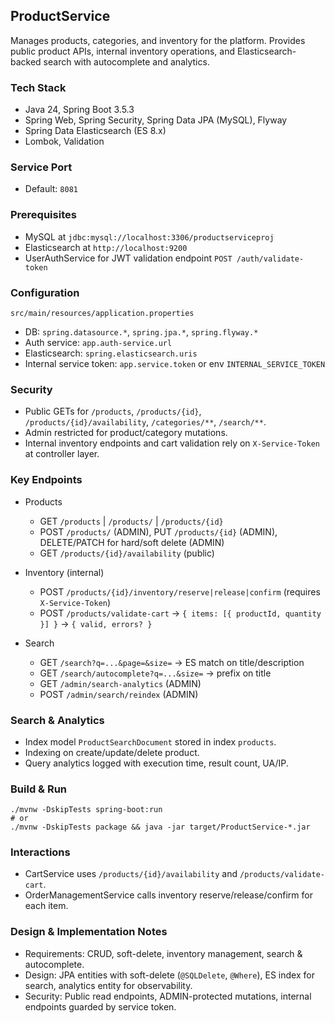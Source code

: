 ## ProductService

Manages products, categories, and inventory for the platform. Provides public product APIs, internal inventory operations, and Elasticsearch-backed search with autocomplete and analytics.

### Tech Stack
- Java 24, Spring Boot 3.5.3
- Spring Web, Spring Security, Spring Data JPA (MySQL), Flyway
- Spring Data Elasticsearch (ES 8.x)
- Lombok, Validation

### Service Port
- Default: `8081`

### Prerequisites
- MySQL at `jdbc:mysql://localhost:3306/productserviceproj`
- Elasticsearch at `http://localhost:9200`
- UserAuthService for JWT validation endpoint `POST /auth/validate-token`

### Configuration
`src/main/resources/application.properties`
- DB: `spring.datasource.*`, `spring.jpa.*`, `spring.flyway.*`
- Auth service: `app.auth-service.url`
- Elasticsearch: `spring.elasticsearch.uris`
- Internal service token: `app.service.token` or env `INTERNAL_SERVICE_TOKEN`

### Security
- Public GETs for `/products`, `/products/{id}`, `/products/{id}/availability`, `/categories/**`, `/search/**`.
- Admin restricted for product/category mutations.
- Internal inventory endpoints and cart validation rely on `X-Service-Token` at controller layer.

### Key Endpoints
- Products
  - GET `/products` | `/products/` | `/products/{id}`
  - POST `/products/` (ADMIN), PUT `/products/{id}` (ADMIN), DELETE/PATCH for hard/soft delete (ADMIN)
  - GET `/products/{id}/availability` (public)

- Inventory (internal)
  - POST `/products/{id}/inventory/reserve|release|confirm` (requires `X-Service-Token`)
  - POST `/products/validate-cart` → `{ items: [{ productId, quantity }] }` → `{ valid, errors? }`

- Search
  - GET `/search?q=...&page=&size=` → ES match on title/description
  - GET `/search/autocomplete?q=...&size=` → prefix on title
  - GET `/admin/search-analytics` (ADMIN)
  - POST `/admin/search/reindex` (ADMIN)

### Search & Analytics
- Index model `ProductSearchDocument` stored in index `products`.
- Indexing on create/update/delete product.
- Query analytics logged with execution time, result count, UA/IP.

### Build & Run
```
./mvnw -DskipTests spring-boot:run
# or
./mvnw -DskipTests package && java -jar target/ProductService-*.jar
```

### Interactions
- CartService uses `/products/{id}/availability` and `/products/validate-cart`.
- OrderManagementService calls inventory reserve/release/confirm for each item.

### Design & Implementation Notes
- Requirements: CRUD, soft-delete, inventory management, search & autocomplete.
- Design: JPA entities with soft-delete (`@SQLDelete`, `@Where`), ES index for search, analytics entity for observability.
- Security: Public read endpoints, ADMIN-protected mutations, internal endpoints guarded by service token.


